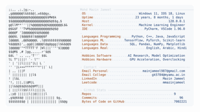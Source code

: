 <picture>
  <source srcset="https://raw.githubusercontent.com/mmazinjameel/mmazinjameel/main/dark_mode.svg?v=1751763561" media="(prefers-color-scheme: dark)">
  <img src="https://raw.githubusercontent.com/mmazinjameel/mmazinjameel/main/light_mode.svg?v=1751763561">
</picture>
